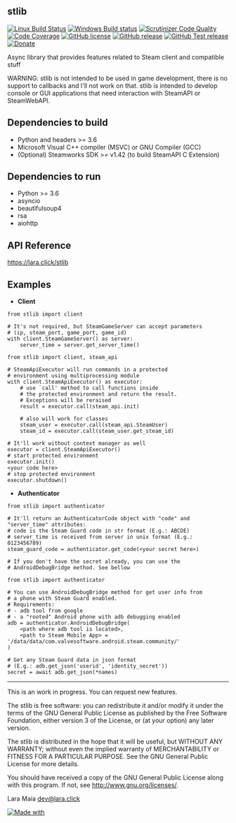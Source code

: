 stlib
-----

[![Linux Build Status](https://img.shields.io/travis/ShyPixie/stlib/master.svg?label=Linux%20build)](https://travis-ci.org/ShyPixie/stlib)
[![Windows Build status](https://img.shields.io/appveyor/ci/ShyPixie/stlib/master.svg?label=Windows%20build)](https://ci.appveyor.com/project/ShyPixie/stlib)
[![Scrutinizer Code Quality](https://scrutinizer-ci.com/g/ShyPixie/stlib/badges/quality-score.png?b=master)](https://scrutinizer-ci.com/g/ShyPixie/stlib/?branch=master)
[![Code Coverage](https://scrutinizer-ci.com/g/ShyPixie/stlib/badges/coverage.png?b=master)](https://scrutinizer-ci.com/g/ShyPixie/stlib/?branch=master)
[![GitHub license](https://img.shields.io/badge/license-GPLv3-green.svg)](https://www.gnu.org/licenses/gpl-3.0.html)
[![GitHub release](https://img.shields.io/github/release/ShyPixie/stlib.svg)](https://github.com/ShyPixie/stlib/releases)
[![GitHub Test release](https://img.shields.io/badge/testing-0.0.0_DEV-orange.svg)](https://github.com/ShyPixie/stlib/releases)
[![Donate](https://img.shields.io/badge/Donate-PayPal-green.svg)](https://www.paypal.com/cgi-bin/webscr?cmd=_donations&business=WVQ5XM935XNLN&item_name=stlib)

Async library that provides features related to Steam client and compatible stuff

WARNING: stlib is not intended to be used in game development, there is no support to callbacks and I'll not work on that.
stlib is intended to develop console or GUI applications that need interaction with SteamAPI or SteamWebAPI.


Dependencies to build
-------------------------------

- Python and headers >= 3.6
- Microsoft Visual C++ compiler (MSVC) or GNU Compiler (GCC)
- (Optional) Steamworks SDK >= v1.42 (to build SteamAPI C Extension)

Dependencies to run
-------------------

- Python >= 3.6
- asyncio
- beautifulsoup4
- rsa
- aiohttp


API Reference
-------------

https://lara.click/stlib

Examples
--------

- **Client**

```
from stlib import client

# It's not required, but SteamGameServer can accept parameters
# (ip, steam_port, game_port, game_id)
with client.SteamGameServer() as server:
    server_time = server.get_server_time()
```

```
from stlib import client, steam_api

# SteamApiExecutor will run commands in a protected
# environment using multiprocessing module
with client.SteamApiExecutor() as executor:
    # use `call' method to call functions inside
    # the protected environment and return the result.
    # Exceptions will be reraised
    result = executor.call(steam_api.init)

    # also will work for classes
    steam_user = executor.call(steam_api.SteamUser)
    steam_id = executor.call(steam_user.get_steam_id)
```

```
# It'll work without context manager as well
executor = client.SteamApiExecutor()
# start protected environment
executor.init()
<your code here>
# stop protected environment
executor.shutdown()
```

- **Authenticator**

```
from stlib import authenticator

# It'll return an AuthenticatorCode object with "code" and "server_time" attributes:
# code is the Steam Guard code in str format (E.g.: ABCDE)
# server_time is received from server in unix format (E.g.: 0123456789)
steam_guard_code = authenticator.get_code(<your secret here>)

# If you don't have the secret already, you can use the
# AndroidDebugBridge method. See bellow
```

```
from stlib import authenticator

# You can use AndroidDebugBridge method for get user info from
# a phone with Steam Guard enabled.
# Requirements:
# - adb tool from google
# - a "rooted" Android phone with adb debugging enabled
adb = authenticator.AndroidDebugBridge(
    <path where adb tool is located>,
    <path to Steam Mobile App> = '/data/data/com.valvesoftware.android.steam.community/'
)

# Get any Steam Guard data in json format
# (E.g.: adb.get_json('userid', 'identity_secret'))
secret = await adb.get_json(*names)
```

___________________________________________________________________________________________

This is an work in progress. You can request new features.

The stlib is free software: you can redistribute it and/or modify it under the terms of the GNU General Public License as published by the Free Software Foundation, either version 3 of the License, or (at your option) any later version.

The stlib is distributed in the hope that it will be useful, but WITHOUT ANY WARRANTY; without even the implied warranty of MERCHANTABILITY or FITNESS FOR A PARTICULAR PURPOSE. See the GNU General Public License for more details.

You should have received a copy of the GNU General Public License along with this program. If not, see http://www.gnu.org/licenses/.

Lara Maia <dev@lara.click>

[![Made with](https://img.shields.io/badge/made%20with-girl%20power-f070D0.svg?longCache=true&style=for-the-badge)](http://lara.click)
